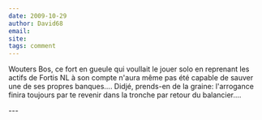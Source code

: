```yaml
---
date: 2009-10-29
author: David68
email: 
site: 
tags: comment
---
```


<p>Wouters Bos, ce fort en gueule qui voullait le jouer solo en reprenant les actifs de Fortis NL à son compte n'aura même pas été capable de sauver une de ses propres banques.... Didjé, prends-en de la graine: l'arrogance finira toujours par te revenir dans la tronche par retour du balancier....
</p>
---